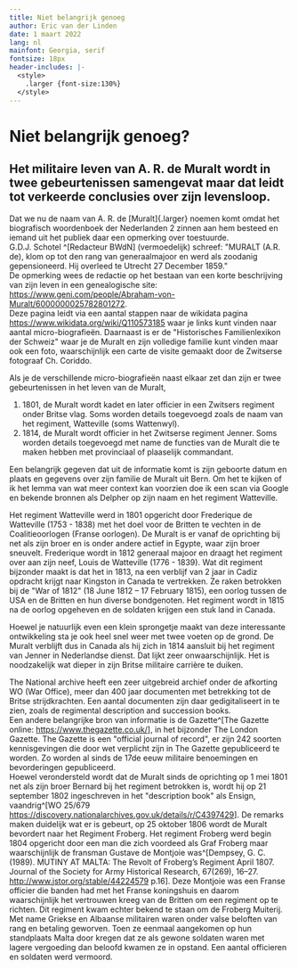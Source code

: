 ```yaml
---
title: Niet belangrijk genoeg
author: Eric van der Linden
date: 1 maart 2022
lang: nl
mainfont: Georgia, serif
fontsize: 18px
header-includes: |-
  <style>
    .larger {font-size:130%}
  </style>
---
```


# Niet belangrijk genoeg?

## Het militaire leven van A. R. de Muralt wordt in twee gebeurtenissen samengevat maar dat leidt tot verkeerde conclusies over zijn levensloop.

Dat we nu de naam van A. R. de [Muralt]{.larger} noemen komt omdat het biografisch woordenboek der Nederlanden 2 zinnen aan hem besteed en iemand uit het publiek daar een opmerking over toestuurde.  
G.D.J. Schotel ^[Redacteur BWdN] (vermoedelijk) schreef: "MURALT (A.R. de), klom op tot den rang van generaalmajoor en werd als zoodanig gepensioneerd. Hij overleed te Utrecht 27 December 1859."  
De opmerking wees de redactie op het bestaan van een korte beschrijving van zijn leven in een genealogische site: <https://www.geni.com/people/Abraham-von-Muralt/6000000025782801272>.  
Deze pagina leidt via een aantal stappen naar de wikidata pagina <https://www.wikidata.org/wiki/Q110573185> waar je links kunt vinden naar aantal micro-biografieën. Daarnaast is er de "Historisches Familienlexikon der Schweiz" waar je de Muralt en zijn volledige familie kunt vinden maar ook een foto, waarschijnlijk een carte de visite gemaakt door de Zwitserse fotograaf Ch. Coriddo.

Als je de verschillende micro-biografieën naast elkaar zet dan zijn er twee gebeurtenissen in het leven van de Muralt,  
1. 1801, de Muralt wordt kadet en later officier in een Zwitsers regiment onder Britse vlag. Soms worden details toegevoegd zoals de naam van het regiment, Watteville (soms Wattenwyl).
2. 1814, de Muralt wordt officier in het Zwitserse regiment Jenner. Soms worden details toegevoegd met name de functies van de Muralt die te maken hebben met provinciaal of plaaselijk commandant.

Een belangrijk gegeven dat uit de informatie komt is zijn geboorte datum en plaats en gegevens over zijn familie de Muralt uit Bern. Om het te kijken of ik het lemma van wat meer context kan voorzien doe ik een scan via Google en bekende bronnen als Delpher op zijn naam en het regiment Watteville.

Het regiment Watteville werd in 1801 opgericht door Frederique de Watteville (1753 - 1838) met het doel voor de Britten te vechten in de Coalitieoorlogen (Franse oorlogen). De Muralt is er vanaf de oprichting bij net als zijn broer en is onder andere actief in Egypte, waar zijn broer sneuvelt. Frederique wordt in 1812 generaal majoor en draagt het regiment over aan zijn neef, Louis de Watteville (1776 - 1839). Wat dit regiment bijzonder maakt is dat het in 1813, na een verblijf van 2 jaar in Cadiz opdracht krijgt naar Kingston in Canada te vertrekken. Ze raken betrokken bij de "War of 1812" (18 June 1812 – 17 February 1815), een oorlog tussen de USA en de Britten en hun diverse bondgenoten. Het regiment wordt in 1815 na de oorlog opgeheven en de soldaten krijgen een stuk land in Canada.

Hoewel je natuurlijk even een klein sprongetje maakt van deze interessante ontwikkeling sta je ook heel snel weer met twee voeten op de grond. De Muralt verblijft dus in Canada als hij zich in 1814 aansluit bij het regiment van Jenner in Nederlandse dienst. Dat lijkt zeer onwaarschijnlijk. Het is noodzakelijk wat dieper in zijn Britse militaire carrière te duiken.

The National archive heeft een zeer uitgebreid archief onder de afkorting WO (War Office), meer dan 400 jaar documenten met betrekking tot de Britse strijdkrachten. Een aantal documenten zijn daar gedigitaliseert in te zien, zoals de regimental description and succession books.   
Een andere belangrijke bron van informatie is de Gazette^[The Gazette online: <https://www.thegazette.co.uk/>], in het bijzonder The London Gazette. The Gazette is een "official journal of record", er zijn 242 soorten kennisgevingen die door wet verplicht zijn in The Gazette gepubliceerd te worden. Zo worden al sinds de 17de eeuw militaire benoemingen en bevorderingen gepubliceerd.  
Hoewel verondersteld wordt dat de Muralt sinds de oprichting op 1 mei 1801 net als zijn broer Bernard bij het regiment betrokken is, wordt hij op 21 september 1802 ingeschreven in het "description book" als Ensign, vaandrig^[WO 25/679 <https://discovery.nationalarchives.gov.uk/details/r/C4397429>]. De remarks maken duidelijk wat er is gebeurt, op 25 oktober 1806 wordt de Muralt bevordert naar het Regiment Froberg.
Het regiment Froberg werd begin 1804 opgericht door een man die zich voordeed als Graf Froberg maar waarschijnlijk de fransman Gustave de Montjoie was^[Dempsey, G. C. (1989). MUTINY AT MALTA: The Revolt of Froberg’s Regiment April 1807. Journal of the Society for Army Historical Research, 67(269), 16–27. http://www.jstor.org/stable/44224579 p.16]. Deze Montjoie was een Franse officier die banden had met het Franse koningshuis en daarom waarschijnlijk het vertrouwen kreeg van de Britten om een regiment op te richten. Dit regiment kwam echter bekend te staan om de Froberg Muiterij. Met name Griekse en Albaanse militairen waren onder valse beloften van rang en betaling geworven. Toen ze eenmaal aangekomen op hun standplaats Malta door kregen dat ze als gewone soldaten waren met lagere vergoeding dan beloofd kwamen ze in opstand. Een aantal officieren en soldaten werd vermoord.